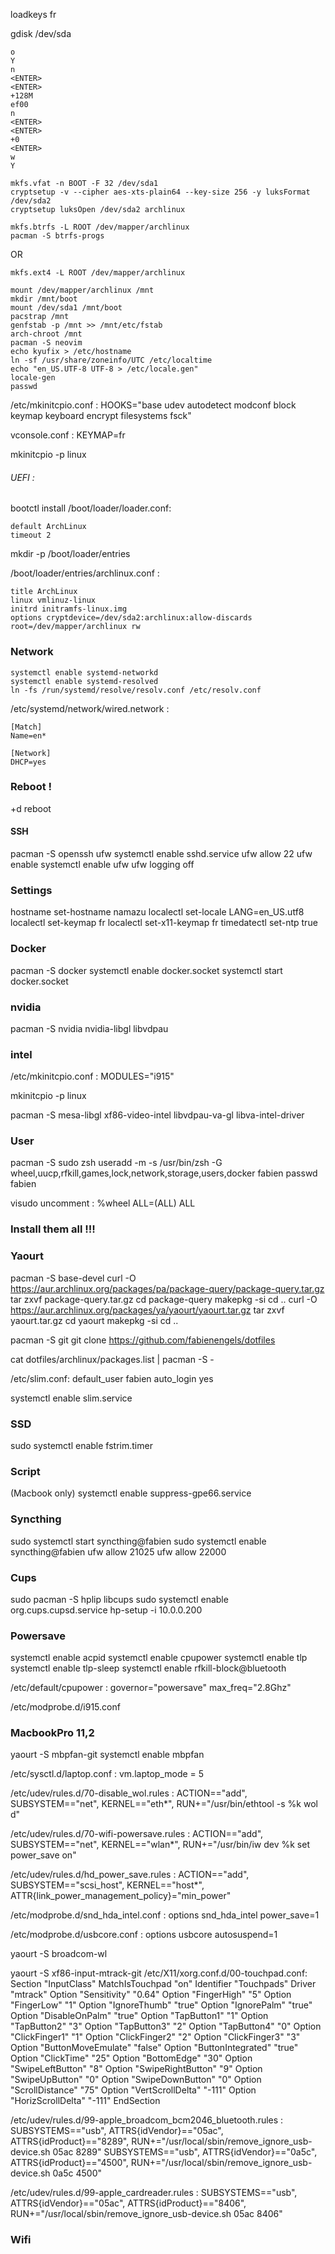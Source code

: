 loadkeys fr

gdisk /dev/sda
```
o
Y
n
<ENTER>
<ENTER>
+128M
ef00
n
<ENTER>
<ENTER>
+0
<ENTER>
w
Y
```

```
mkfs.vfat -n BOOT -F 32 /dev/sda1
cryptsetup -v --cipher aes-xts-plain64 --key-size 256 -y luksFormat /dev/sda2
cryptsetup luksOpen /dev/sda2 archlinux
```

```
mkfs.btrfs -L ROOT /dev/mapper/archlinux
pacman -S btrfs-progs
```

OR

```
mkfs.ext4 -L ROOT /dev/mapper/archlinux
```

```
mount /dev/mapper/archlinux /mnt
mkdir /mnt/boot
mount /dev/sda1 /mnt/boot
pacstrap /mnt
genfstab -p /mnt >> /mnt/etc/fstab
arch-chroot /mnt
pacman -S neovim
echo kyufix > /etc/hostname
ln -sf /usr/share/zoneinfo/UTC /etc/localtime
echo "en_US.UTF-8 UTF-8 > /etc/locale.gen"
locale-gen
passwd
```

/etc/mkinitcpio.conf :
HOOKS="base udev autodetect modconf block keymap keyboard encrypt filesystems fsck"

vconsole.conf :
KEYMAP=fr

mkinitcpio -p linux

###### UEFI :
bootctl install
/boot/loader/loader.conf:
```
default ArchLinux
timeout 2
```

mkdir -p /boot/loader/entries


/boot/loader/entries/archlinux.conf :
```
title ArchLinux
linux vmlinuz-linux
initrd initramfs-linux.img
options cryptdevice=/dev/sda2:archlinux:allow-discards root=/dev/mapper/archlinux rw
```

### Network

```
systemctl enable systemd-networkd
systemctl enable systemd-resolved
ln -fs /run/systemd/resolve/resolv.conf /etc/resolv.conf
```

/etc/systemd/network/wired.network :
```
[Match]
Name=en*

[Network]
DHCP=yes
```

### Reboot !
<ctrl>+d
reboot

#### SSH

pacman -S openssh ufw
systemctl enable sshd.service
ufw allow 22
ufw enable
systemctl enable ufw
ufw logging off

### Settings

hostname set-hostname namazu
localectl set-locale LANG=en_US.utf8
localectl set-keymap fr
localectl set-x11-keymap fr
timedatectl set-ntp true

### Docker

pacman -S docker
systemctl enable docker.socket
systemctl start docker.socket

### nvidia

pacman -S nvidia nvidia-libgl libvdpau

### intel

/etc/mkinitcpio.conf :
MODULES="i915"

mkinitcpio -p linux

pacman -S mesa-libgl xf86-video-intel libvdpau-va-gl libva-intel-driver

### User

pacman -S sudo zsh
useradd -m -s /usr/bin/zsh -G wheel,uucp,rfkill,games,lock,network,storage,users,docker fabien
passwd fabien

visudo
uncomment : %wheel ALL=(ALL) ALL

### Install them all !!!

### Yaourt

pacman -S base-devel
curl -O https://aur.archlinux.org/packages/pa/package-query/package-query.tar.gz
tar zxvf package-query.tar.gz
cd package-query
makepkg -si
cd ..
curl -O https://aur.archlinux.org/packages/ya/yaourt/yaourt.tar.gz
tar zxvf yaourt.tar.gz
cd yaourt
makepkg -si
cd ..

pacman -S git
git clone https://github.com/fabienengels/dotfiles

cat dotfiles/archlinux/packages.list | pacman -S -

/etc/slim.conf:
default_user fabien
auto_login yes

systemctl enable slim.service

### SSD
sudo systemctl enable fstrim.timer

### Script

(Macbook only)
systemctl enable suppress-gpe66.service


### Syncthing
sudo systemctl start syncthing@fabien
sudo systemctl enable syncthing@fabien
ufw allow 21025
ufw allow 22000

### Cups
sudo pacman -S hplip libcups
sudo systemctl enable org.cups.cupsd.service
hp-setup -i 10.0.0.200

### Powersave

systemctl enable acpid
systemctl enable cpupower
systemctl enable tlp
systemctl enable tlp-sleep
systemctl enable rfkill-block@bluetooth

/etc/default/cpupower :
governor="powersave"
max_freq="2.8Ghz"

/etc/modprobe.d/i915.conf

### MacbookPro 11,2

yaourt -S mbpfan-git
systemctl enable mbpfan

/etc/sysctl.d/laptop.conf :
vm.laptop_mode = 5

/etc/udev/rules.d/70-disable_wol.rules :
ACTION=="add", SUBSYSTEM=="net", KERNEL=="eth*", RUN+="/usr/bin/ethtool -s %k wol d"

/etc/udev/rules.d/70-wifi-powersave.rules :
ACTION=="add", SUBSYSTEM=="net", KERNEL=="wlan*", RUN+="/usr/bin/iw dev %k set power_save on"

/etc/udev/rules.d/hd_power_save.rules :
ACTION=="add", SUBSYSTEM=="scsi_host", KERNEL=="host*", ATTR{link_power_management_policy}="min_power"

/etc/modprobe.d/snd_hda_intel.conf :
options snd_hda_intel power_save=1

/etc/modprobe.d/usbcore.conf :
options usbcore autosuspend=1

yaourt -S broadcom-wl

yaourt -S xf86-input-mtrack-git
/etc/X11/xorg.conf.d/00-touchpad.conf:
Section "InputClass"
    MatchIsTouchpad "on"
    Identifier      "Touchpads"
    Driver          "mtrack"
    Option          "Sensitivity" "0.64"
    Option          "FingerHigh" "5"
    Option          "FingerLow" "1"
    Option          "IgnoreThumb" "true"
    Option          "IgnorePalm" "true"
    Option          "DisableOnPalm" "true"
    Option          "TapButton1" "1"
    Option          "TapButton2" "3"
    Option          "TapButton3" "2"
    Option          "TapButton4" "0"
    Option          "ClickFinger1" "1"
    Option          "ClickFinger2" "2"
    Option          "ClickFinger3" "3"
    Option          "ButtonMoveEmulate" "false"
    Option          "ButtonIntegrated" "true"
    Option          "ClickTime" "25"
    Option          "BottomEdge" "30"
    Option          "SwipeLeftButton" "8"
    Option          "SwipeRightButton" "9"
    Option          "SwipeUpButton" "0"
    Option          "SwipeDownButton" "0"
    Option          "ScrollDistance" "75"
    Option          "VertScrollDelta" "-111"
    Option          "HorizScrollDelta" "-111"
EndSection

/etc/udev/rules.d/99-apple_broadcom_bcm2046_bluetooth.rules :
SUBSYSTEMS=="usb", ATTRS{idVendor}=="05ac", ATTRS{idProduct}=="8289", RUN+="/usr/local/sbin/remove_ignore_usb-device.sh 05ac 8289"
SUBSYSTEMS=="usb", ATTRS{idVendor}=="0a5c", ATTRS{idProduct}=="4500", RUN+="/usr/local/sbin/remove_ignore_usb-device.sh 0a5c 4500"

/etc/udev/rules.d/99-apple_cardreader.rules :
SUBSYSTEMS=="usb", ATTRS{idVendor}=="05ac", ATTRS{idProduct}=="8406", RUN+="/usr/local/sbin/remove_ignore_usb-device.sh 05ac 8406"

### Wifi
